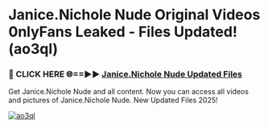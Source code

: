 # Janice.Nichole Nude Original Videos 0nlyFans Leaked - Files Updated! (ao3ql)

<h3>🔴 CLICK HERE 🌐==►► <a href="https://tinyurl.com/5h6xmrr3" rel="nofollow">Janice.Nichole Nude Updated Files</a></h3>

Get Janice.Nichole Nude and all content. Now you can access all videos and pictures of Janice.Nichole Nude. New Updated Files 2025!

[![ao3ql](https://i.imgur.com/KVD873Z.gif)](https://tinyurl.com/5h6xmrr3)
